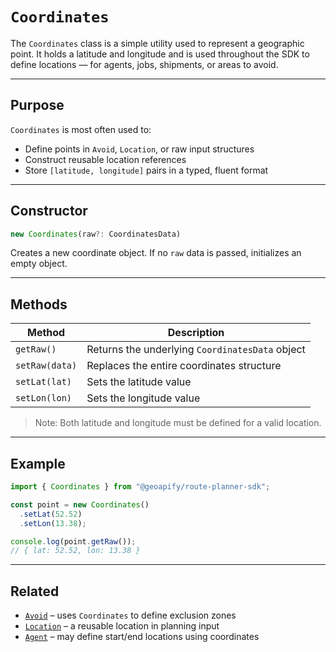 # `Coordinates`

The `Coordinates` class is a simple utility used to represent a geographic point. It holds a latitude and longitude and is used throughout the SDK to define locations — for agents, jobs, shipments, or areas to avoid.

---

## Purpose

`Coordinates` is most often used to:

- Define points in `Avoid`, `Location`, or raw input structures
- Construct reusable location references
- Store `[latitude, longitude]` pairs in a typed, fluent format

---

## Constructor

```ts
new Coordinates(raw?: CoordinatesData)
```

Creates a new coordinate object. If no `raw` data is passed, initializes an empty object.

---

## Methods

| Method         | Description                                     |
| -------------- | ----------------------------------------------- |
| `getRaw()`     | Returns the underlying `CoordinatesData` object |
| `setRaw(data)` | Replaces the entire coordinates structure       |
| `setLat(lat)`  | Sets the latitude value                         |
| `setLon(lon)`  | Sets the longitude value                        |

> Note: Both latitude and longitude must be defined for a valid location.

---

## Example

```ts
import { Coordinates } from "@geoapify/route-planner-sdk";

const point = new Coordinates()
  .setLat(52.52)
  .setLon(13.38);

console.log(point.getRaw());
// { lat: 52.52, lon: 13.38 }
```

---

## Related

* [`Avoid`](./avoid.md) – uses `Coordinates` to define exclusion zones
* [`Location`](./location.md) – a reusable location in planning input
* [`Agent`](./agent.md) – may define start/end locations using coordinates

```
